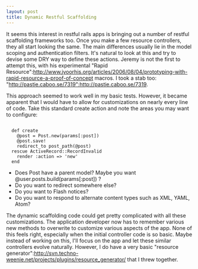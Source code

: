 ```yaml
--- 
layout: post
title: Dynamic Restful Scaffolding
---
```

It seems this interest in restful rails apps is bringing out a number of restful scaffolding frameworks too.  Once you make a few resource controllers, they all start looking the same.  The main differences usually lie in the model scoping and authentication filters.  It's natural to look at this and try to devise some DRY way to define these actions.  Jeremy is not the first to attempt this, with his experimental "Rapid Resource":http://www.jvoorhis.org/articles/2006/08/04/prototyping-with-rapid-resource-a-proof-of-concept macros.  I took a stab too: "http://pastie.caboo.se/7319":http://pastie.caboo.se/7319.

This approach seemed to work well in my basic tests.  However, it became apparent that I would have to allow for customizations on nearly every line of code.  Take this standard create action and note the areas you may want to configure:

<pre><code>
  def create
    @post = Post.new(params[:post])
    @post.save!
    redirect_to post_path(@post)
  rescue ActiveRecord::RecordInvalid
    render :action => 'new'
  end
</code></pre>

* Does Post have a parent model?  Maybe you want @user.posts.build(params[:post]) ?
* Do you want to redirect somewhere else?
* Do you want to Flash notices?
* Do you want to respond to alternate content types such as XML, YAML, Atom?

The dynamic scaffolding code could get pretty complicated with all these customizations.  The application developer now has to remember various new methods to overwrite to customize various aspects of the app.  None of this feels right, especially when the initial controller code is so basic.  Maybe instead of working on this, I'll focus on the app and let these similar controllers evolve naturally.  However, I do have a very basic "resource generator":http://svn.techno-weenie.net/projects/plugins/resource_generator/ that I threw together.
